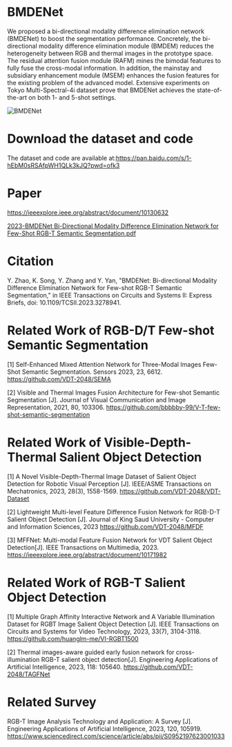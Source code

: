 # BMDENet
We proposed a bi-directional modality difference elimination network (BMDENet) to boost the segmentation performance. Concretely, the bi-directional modality difference elimination module (BMDEM) reduces the heterogeneity between RGB and thermal images in the prototype space. The residual attention fusion module (RAFM) mines the bimodal features to fully fuse the cross-modal information. In addition, the mainstay and subsidiary enhancement module (MSEM) enhances the fusion features for the existing problem of the advanced model. Extensive experiments on Tokyo Multi-Spectral-4i dataset prove that BMDENet achieves the state-of-the-art on both 1- and 5-shot settings.

![BMDENet](https://github.com/VDT-2048/BMDENet/assets/101933818/1ffb95f0-6d11-4fe7-958b-cda5ac137629)


# Download the dataset and code
The dataset and code are available at:https://pan.baidu.com/s/1-hEbM0sRSAfpWH1QLk3kJQ?pwd=ofk3 

# Paper
https://ieeexplore.ieee.org/abstract/document/10130632

[2023-BMDENet Bi-Directional Modality Difference Elimination Network for Few-Shot RGB-T Semantic Segmentation.pdf](https://github.com/VDT-2048/BMDENet/files/13700321/2023-BMDENet.Bi-Directional.Modality.Difference.Elimination.Network.for.Few-Shot.RGB-T.Semantic.Segmentation.pdf)


# Citation
Y. Zhao, K. Song, Y. Zhang and Y. Yan, "BMDENet: Bi-directional Modality Difference Elimination Network for Few-shot RGB-T Semantic Segmentation," in IEEE Transactions on Circuits and Systems II: Express Briefs, doi: 10.1109/TCSII.2023.3278941.

# Related Work of RGB-D/T Few-shot Semantic Segmentation
[1]  Self-Enhanced Mixed Attention Network for Three-Modal Images Few-Shot Semantic Segmentation. Sensors 2023, 23, 6612.
https://github.com/VDT-2048/SEMA

[2]  Visible and Thermal Images Fusion Architecture for Few-shot Semantic Segmentation [J]. Journal of Visual Communication and Image Representation, 2021, 80, 103306. 
https://github.com/bbbbby-99/V-T-few-shot-semantic-segmentation

#  Related Work of Visible-Depth-Thermal Salient Object Detection
[1]  A Novel Visible-Depth-Thermal Image Dataset of Salient Object Detection for Robotic Visual Perception [J]. IEEE/ASME Transactions on Mechatronics, 2023, 28(3), 1558-1569.
https://github.com/VDT-2048/VDT-Dataset

[2]  Lightweight Multi-level Feature Difference Fusion Network for RGB-D-T Salient Object Detection [J]. Journal of King Saud University - Computer and Information Sciences, 2023
https://github.com/VDT-2048/MFDF

[3]  MFFNet: Multi-modal Feature Fusion Network for VDT Salient Object Detection[J]. IEEE Transactions on Multimedia, 2023.
https://ieeexplore.ieee.org/abstract/document/10171982
 
# Related Work of RGB-T Salient Object Detection
[1]  Multiple Graph Affinity Interactive Network and A Variable Illumination Dataset for RGBT Image Salient Object Detection [J]. IEEE Transactions on Circuits and Systems for Video Technology, 2023, 33(7), 3104-3118.
https://github.com/huanglm-me/VI-RGBT1500

[2]  Thermal images-aware guided early fusion network for cross-illumination RGB-T salient object detection[J]. Engineering Applications of Artificial Intelligence, 2023, 118: 105640.
https://github.com/VDT-2048/TAGFNet

# Related Survey
RGB-T Image Analysis Technology and Application: A Survey [J]. Engineering Applications of Artificial Intelligence,  2023, 120, 105919.
https://www.sciencedirect.com/science/article/abs/pii/S0952197623001033
